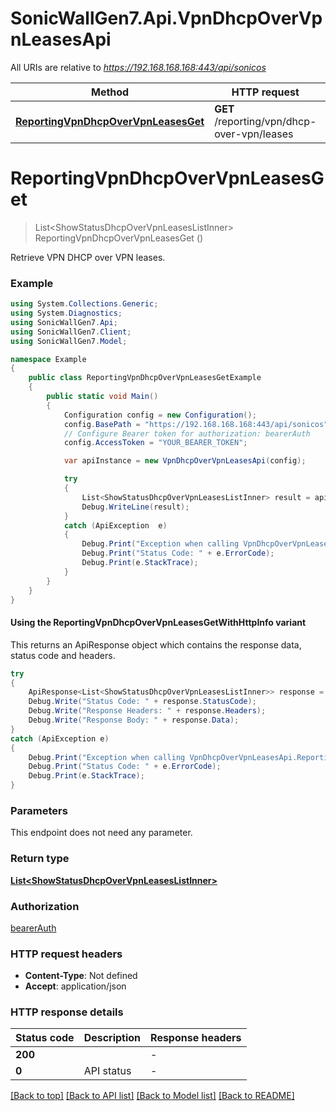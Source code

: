 # SonicWallGen7.Api.VpnDhcpOverVpnLeasesApi

All URIs are relative to *https://192.168.168.168:443/api/sonicos*

| Method | HTTP request | Description |
|--------|--------------|-------------|
| [**ReportingVpnDhcpOverVpnLeasesGet**](VpnDhcpOverVpnLeasesApi.md#reportingvpndhcpovervpnleasesget) | **GET** /reporting/vpn/dhcp-over-vpn/leases |  |

<a id="reportingvpndhcpovervpnleasesget"></a>
# **ReportingVpnDhcpOverVpnLeasesGet**
> List&lt;ShowStatusDhcpOverVpnLeasesListInner&gt; ReportingVpnDhcpOverVpnLeasesGet ()



Retrieve VPN DHCP over VPN leases.

### Example
```csharp
using System.Collections.Generic;
using System.Diagnostics;
using SonicWallGen7.Api;
using SonicWallGen7.Client;
using SonicWallGen7.Model;

namespace Example
{
    public class ReportingVpnDhcpOverVpnLeasesGetExample
    {
        public static void Main()
        {
            Configuration config = new Configuration();
            config.BasePath = "https://192.168.168.168:443/api/sonicos";
            // Configure Bearer token for authorization: bearerAuth
            config.AccessToken = "YOUR_BEARER_TOKEN";

            var apiInstance = new VpnDhcpOverVpnLeasesApi(config);

            try
            {
                List<ShowStatusDhcpOverVpnLeasesListInner> result = apiInstance.ReportingVpnDhcpOverVpnLeasesGet();
                Debug.WriteLine(result);
            }
            catch (ApiException  e)
            {
                Debug.Print("Exception when calling VpnDhcpOverVpnLeasesApi.ReportingVpnDhcpOverVpnLeasesGet: " + e.Message);
                Debug.Print("Status Code: " + e.ErrorCode);
                Debug.Print(e.StackTrace);
            }
        }
    }
}
```

#### Using the ReportingVpnDhcpOverVpnLeasesGetWithHttpInfo variant
This returns an ApiResponse object which contains the response data, status code and headers.

```csharp
try
{
    ApiResponse<List<ShowStatusDhcpOverVpnLeasesListInner>> response = apiInstance.ReportingVpnDhcpOverVpnLeasesGetWithHttpInfo();
    Debug.Write("Status Code: " + response.StatusCode);
    Debug.Write("Response Headers: " + response.Headers);
    Debug.Write("Response Body: " + response.Data);
}
catch (ApiException e)
{
    Debug.Print("Exception when calling VpnDhcpOverVpnLeasesApi.ReportingVpnDhcpOverVpnLeasesGetWithHttpInfo: " + e.Message);
    Debug.Print("Status Code: " + e.ErrorCode);
    Debug.Print(e.StackTrace);
}
```

### Parameters
This endpoint does not need any parameter.
### Return type

[**List&lt;ShowStatusDhcpOverVpnLeasesListInner&gt;**](ShowStatusDhcpOverVpnLeasesListInner.md)

### Authorization

[bearerAuth](../README.md#bearerAuth)

### HTTP request headers

 - **Content-Type**: Not defined
 - **Accept**: application/json


### HTTP response details
| Status code | Description | Response headers |
|-------------|-------------|------------------|
| **200** |  |  -  |
| **0** | API status |  -  |

[[Back to top]](#) [[Back to API list]](../README.md#documentation-for-api-endpoints) [[Back to Model list]](../README.md#documentation-for-models) [[Back to README]](../README.md)

